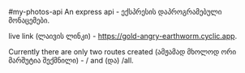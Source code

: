 #my-photos-api
An express api - ექსპრესის დაპროგრამებული მონაცემები.

live link (ლაივის ლინკი) - https://gold-angry-earthworm.cyclic.app.

Currently there are only two routes created (ამჟამად მხოლოდ ორი მარშუტია შექმნილი) - / and (და) /all.

